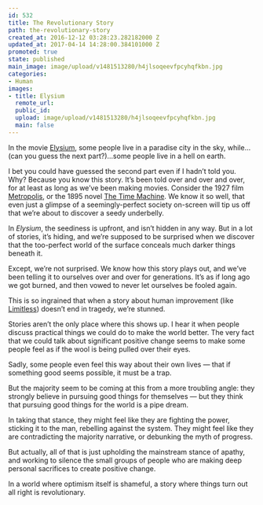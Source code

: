 ```yaml
---
id: 532
title: The Revolutionary Story
path: the-revolutionary-story
created_at: 2016-12-12 03:28:23.282182000 Z
updated_at: 2017-04-14 14:28:00.384101000 Z
promoted: true
state: published
main_image: image/upload/v1481513280/h4jlsoqeevfpcyhqfkbn.jpg
categories:
- Human
images:
- title: Elysium
  remote_url: 
  public_id: 
  upload: image/upload/v1481513280/h4jlsoqeevfpcyhqfkbn.jpg
  main: false
---
```

In the movie [Elysium](https://www.youtube.com/watch?v=QILNSgou5BY), some people live in a paradise city in the sky, while…(can you guess the next part?)…some people live in a hell on earth.

I bet you could have guessed the second part even if I hadn’t told you. Why? Because you know this story. It’s been told over and over and over, for at least as long as we’ve been making movies. Consider the 1927 film [Metropolis](https://en.wikipedia.org/wiki/Metropolis_(1927_film)), or the 1895 novel [The Time Machine](https://en.wikipedia.org/wiki/The_Time_Machine).  We know it so well, that even just a glimpse of a seemingly-perfect society on-screen will tip us off that we’re about to discover a seedy underbelly.

In *Elysium*, the seediness is upfront, and isn’t hidden in any way. But in a lot of stories, it’s hiding, and we’re supposed to be surprised when we discover that the too-perfect world of the surface conceals much darker things beneath it.

Except, we’re not surprised. We know how this story plays out, and we’ve been telling it to ourselves over and over for generations. It’s as if long ago we got burned, and then vowed to never let ourselves be fooled again. 

This is so ingrained that when a story about human improvement (like [Limitless](https://www.youtube.com/watch?v=QqMe6pwSfIE)) doesn’t end in tragedy, we’re stunned.

Stories aren’t the only place where this shows up. I hear it when people discuss practical things we could do to make the world better. The very fact that we could talk about significant positive change seems to make some people feel as if the wool is being pulled over their eyes.

Sadly, some people even feel this way about their own lives — that if something good seems possible, it must be a trap. 

But the majority seem to be coming at this from a more troubling angle: they strongly believe in pursuing good things for themselves — but they think that pursuing good things for the world is a pipe dream. 

In taking that stance, they might feel like they are fighting the power, sticking it to the man, rebelling against the system. They might feel like they are contradicting the majority narrative, or debunking the myth of progress.

But actually, all of that is just upholding the mainstream stance of apathy, and working to silence the small groups of people who are making deep personal sacrifices to create positive change. 

In a world where optimism itself is shameful, a story where things turn out all right is revolutionary.
